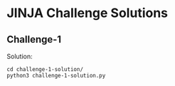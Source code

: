# JINJA Challenge Solutions

## Challenge-1

Solution:

```shell
cd challenge-1-solution/
python3 challenge-1-solution.py
```
